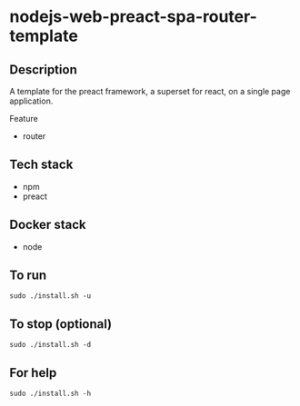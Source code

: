 # nodejs-web-preact-spa-router-template

## Description
A template for the preact framework, a superset for react,
on a single page application.

Feature
- router

## Tech stack
- npm
- preact

## Docker stack
- node

## To run
`sudo ./install.sh -u`

## To stop (optional)
`sudo ./install.sh -d`

## For help
`sudo ./install.sh -h`
